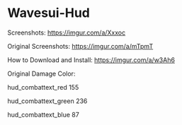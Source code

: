 # Wavesui-Hud

Screenshots: https://imgur.com/a/Xxxoc

Original Screenshots: https://imgur.com/a/mTpmT

How to Download and Install: https://imgur.com/a/w3Ah6

Original Damage Color:

hud_combattext_red 155

hud_combattext_green 236

hud_combattext_blue 87
